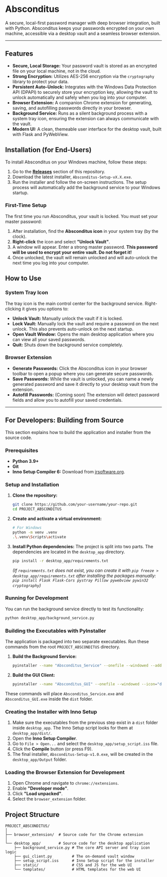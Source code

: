 # Absconditus

A secure, local-first password manager with deep browser integration, built with Python. Absconditus keeps your passwords encrypted on your own machine, accessible via a desktop vault and a seamless browser extension.

---

## Features

*   **Secure, Local Storage:** Your password vault is stored as an encrypted file on your local machine, not in the cloud.
*   **Strong Encryption:** Utilizes AES-256 encryption via the `cryptography` library to protect your data.
*   **Persistent Auto-Unlock:** Integrates with the Windows Data Protection API (DPAPI) to securely store your encryption key, allowing the vault to unlock automatically and safely when you log into your computer.
*   **Browser Extension:** A companion Chrome extension for generating, saving, and autofilling passwords directly in your browser.
*   **Background Service:** Runs as a silent background process with a system tray icon, ensuring the extension can always communicate with the vault.
*   **Modern UI:** A clean, themeable user interface for the desktop vault, built with Flask and PyWebView.

## Installation (for End-Users)

To install Absconditus on your Windows machine, follow these steps:

1.  Go to the **[Releases](https://github.com/aashishcarmeljai-official/Project_Absconditus.git)** section of this repository.
2.  Download the latest installer, `Absconditus-Setup-vX.X.exe`.
3.  Run the installer and follow the on-screen instructions. The setup process will automatically add the background service to your Windows startup.

### First-Time Setup

The first time you run Absconditus, your vault is locked. You must set your master password:
1.  After installation, find the **Absconditus icon** in your system tray (by the clock).
2.  **Right-click** the icon and select **"Unlock Vault"**.
3.  A window will appear. Enter a strong master password. **This password will be used to encrypt your entire vault. Do not forget it!**
4.  Once unlocked, the vault will remain unlocked and will auto-unlock the next time you log into your computer.

## How to Use

### System Tray Icon
The tray icon is the main control center for the background service. Right-clicking it gives you options to:
*   **Unlock Vault:** Manually unlock the vault if it is locked.
*   **Lock Vault:** Manually lock the vault and require a password on the next unlock. This also prevents auto-unlock on the next startup.
*   **Open Vault Window:** Opens the main desktop application where you can view all your saved passwords.
*   **Quit:** Shuts down the background service completely.

### Browser Extension
*   **Generate Passwords:** Click the Absconditus icon in your browser toolbar to open a popup where you can generate secure passwords.
*   **Save Passwords:** While the vault is unlocked, you can name a newly generated password and save it directly to your desktop vault from the extension.
*   **Autofill Passwords:** (Coming soon) The extension will detect password fields and allow you to autofill your saved credentials.

---

## For Developers: Building from Source

This section explains how to build the application and installer from the source code.

### Prerequisites

*   **Python 3.9+**
*   **Git**
*   **Inno Setup Compiler 6:** Download from [jrsoftware.org](https://jrsoftware.org/isinfo.php).

### Setup and Installation

1.  **Clone the repository:**
    ```bash
    git clone https://github.com/your-username/your-repo.git
    cd PROJECT_ABSCONDITUS
    ```

2.  **Create and activate a virtual environment:**
    ```bash
    # For Windows
    python -m venv .venv
    .\.venv\Scripts\activate
    ```

3.  **Install Python dependencies:**
    The project is split into two parts. The dependencies are located in the `desktop_app` directory.
    ```bash
    pip install -r desktop_app/requirements.txt
    ```
    *(If `requirements.txt` does not exist, you can create it with `pip freeze > desktop_app/requirements.txt` after installing the packages manually: `pip install Flask Flask-Cors pystray Pillow pywebview pywin32 cryptography`)*

### Running for Development

You can run the background service directly to test its functionality:
```bash
python desktop_app/background_service.py
```

### Building the Executables with PyInstaller

The application is packaged into two separate executables. Run these commands from the root `PROJECT_ABSCONDITUS` directory.

1.  **Build the Background Service:**
    ```bash
    pyinstaller --name "Absconditus_Service" --onefile --windowed --add-data "desktop_app/templates;templates" --add-data "desktop_app/static;static" --add-data "desktop_app/icon.ico;." --hidden-import "win32timezone" desktop_app/background_service.py
    ```

2.  **Build the GUI Client:**
    ```bash
    pyinstaller --name "Absconditus_GUI" --onefile --windowed --icon="desktop_app/icon.ico" desktop_app/gui_client.py
    ```

These commands will place `Absconditus_Service.exe` and `Absconditus_GUI.exe` inside the `dist` folder.

### Creating the Installer with Inno Setup

1.  Make sure the executables from the previous step exist in a `dist` folder inside `desktop_app`. The Inno Setup script looks for them at `desktop_app/dist/`.
2.  Open the **Inno Setup Compiler**.
3.  Go to `File > Open...` and select the `desktop_app/setup_script.iss` file.
4.  Click the **Compile** button (or press F9).
5.  The final installer, `Absconditus-Setup-v1.0.exe`, will be created in the `desktop_app/Output` folder.

### Loading the Browser Extension for Development

1.  Open Chrome and navigate to `chrome://extensions`.
2.  Enable **"Developer mode"**.
3.  Click **"Load unpacked"**.
4.  Select the `browser_extension` folder.

## Project Structure

```
PROJECT_ABSCONDITUS/
│
├── browser_extension/  # Source code for the Chrome extension
│
└── desktop_app/        # Source code for the desktop application
    ├── background_service.py # The core API server and tray icon logic
    ├── gui_client.py         # The on-demand vault window
    ├── setup_script.iss      # Inno Setup script for the installer
    ├── static/               # CSS and JS for the web UI
    └── templates/            # HTML templates for the web UI
```